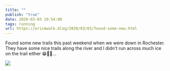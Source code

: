 ```yaml
---
title: ""
publish: "true"
date: 2020-03-03 19:54:00
tags: running
url: https://ericmwalk.blog/2020/03/03/found-some-new.html
---
```


Found some new trails this past weekend when we were down in Rochester. They have some nice trails along the river and I didn't run across much ice on the trail either 😁🏃‍♂️...

![](https://ericmwalk.blog/uploads/2022/fab9a5367a.jpg)